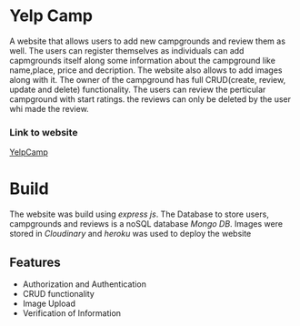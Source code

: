 
# Yelp Camp

A website that allows users to add new campgrounds and review them as well. The users can 
register themselves as individuals can add capmgrounds itself along some information about the campground 
like name,place, price and decription. The website also allows to add images along with it.
The owner of the campground has full CRUD(create, review, update and delete) functionality.
The users can review the perticular campground with start ratings. the reviews can only be deleted by the user whi made the review.


### Link to website

[YelpCamp](https://thawing-river-68202.herokuapp.com/)



# Build
The website was build using *express js*. The Database to store users, campgrounds and reviews is a noSQL database *Mongo DB*.
Images were stored in *Cloudinary* and *heroku* was used to deploy the website 




## Features

- Authorization and Authentication
- CRUD functionality
- Image Upload
- Verification of Information




